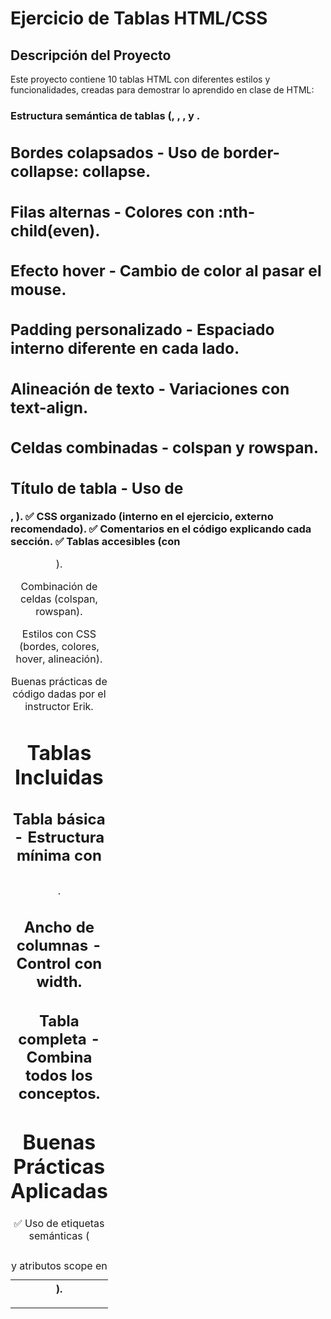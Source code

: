 # Ejercicio de Tablas HTML/CSS

## Descripción del Proyecto
Este proyecto contiene 10 tablas HTML con diferentes estilos y funcionalidades, creadas para demostrar lo aprendido en clase de HTML:

### Estructura semántica de tablas (<table>, <thead>, <tbody>, <caption>).

Combinación de celdas (colspan, rowspan).

Estilos con CSS (bordes, colores, hover, alineación).

Buenas prácticas de código dadas por el instructor Erik.

# Tablas Incluidas
## Tabla básica - Estructura mínima con <thead> y <tbody>.

## Bordes colapsados - Uso de border-collapse: collapse.

## Filas alternas - Colores con :nth-child(even).

## Efecto hover - Cambio de color al pasar el mouse.

## Padding personalizado - Espaciado interno diferente en cada lado.

## Alineación de texto - Variaciones con text-align.

## Celdas combinadas - colspan y rowspan.

## Título de tabla - Uso de <caption>.

## Ancho de columnas - Control con width.

## Tabla completa - Combina todos los conceptos.

# Buenas Prácticas Aplicadas
✅ Uso de etiquetas semánticas (<thead>, <tbody>).
✅ CSS organizado (interno en el ejercicio, externo recomendado).
✅ Comentarios en el código explicando cada sección.
✅ Tablas accesibles (con <caption> y atributos scope en <th>).